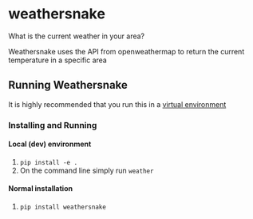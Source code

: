 # weathersnake
What is the current weather in your area?

Weathersnake uses the API from openweathermap to return the current temperature in a specific area

## Running Weathersnake
It is highly recommended that you run this in a [virtual environment](https://virtualenvwrapper.readthedocs.io/en/latest/#)

### Installing and Running
#### Local (dev) environment
1. `pip install -e .`
2. On the command line simply run  `weather`

#### Normal installation
1. `pip install weathersnake`
